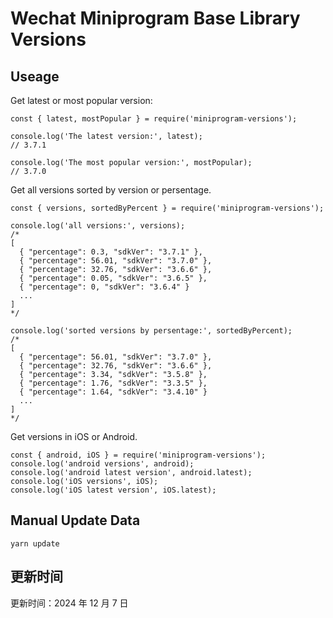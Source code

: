 
# Wechat Miniprogram Base Library Versions

## Useage

Get latest or most popular version:

```;
const { latest, mostPopular } = require('miniprogram-versions');

console.log('The latest version:', latest);
// 3.7.1

console.log('The most popular version:', mostPopular);
// 3.7.0

```

Get all versions sorted by version or persentage.

```
const { versions, sortedByPercent } = require('miniprogram-versions');

console.log('all versions:', versions);
/*
[
  { "percentage": 0.3, "sdkVer": "3.7.1" },
  { "percentage": 56.01, "sdkVer": "3.7.0" },
  { "percentage": 32.76, "sdkVer": "3.6.6" },
  { "percentage": 0.05, "sdkVer": "3.6.5" },
  { "percentage": 0, "sdkVer": "3.6.4" }
  ...
]
*/

console.log('sorted versions by persentage:', sortedByPercent);
/*
[
  { "percentage": 56.01, "sdkVer": "3.7.0" },
  { "percentage": 32.76, "sdkVer": "3.6.6" },
  { "percentage": 3.34, "sdkVer": "3.5.8" },
  { "percentage": 1.76, "sdkVer": "3.3.5" },
  { "percentage": 1.64, "sdkVer": "3.4.10" }
  ...
]
*/
```

Get versions in iOS or Android.

```
const { android, iOS } = require('miniprogram-versions');
console.log('android versions', android);
console.log('android latest version', android.latest);
console.log('iOS versions', iOS);
console.log('iOS latest version', iOS.latest);
```

## Manual Update Data

```
yarn update
```

## 更新时间

更新时间：2024 年 12 月 7 日
